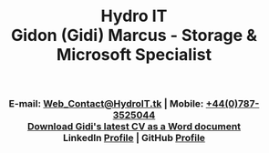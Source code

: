 <html>
  <head>
    <title>
      Gidi Marcus
    </title>
  </head>
  <body>
      <style type="text/css">
      body {
        margin-top:0 !important;
        padding-top:0 !important;
        /*min-width:800px !important;*/
      }
      .bgimg {
          background-image: url('/gidi_BG.jpg');
          background-repeat: no-repeat;
          background-position: 50% 0%;
      }     
      </style>
      <center>
        <div class="bgimg">
          <br><br><br><br><br><br><br><br><br><br><br><br><br><br><br><br><br><br><br><br><br><br><br><br><br><br><br><br>
          <h1>
            <B>
              Hydro IT<br>Gidon (Gidi) Marcus - Storage & Microsoft Specialist
              <br>
            </b>
          </h1>
          <br>
          <h3>
            E-mail: <a href="mailto:Web_Contact@HydroIT.tk">Web_Contact@HydroIT.tk</a> | 
            Mobile: <a href="tel:+447873525044">+44(0)787-3525044</a> 
            <br>
            <a href="/cv.docx">
              Download Gidi's latest CV as a Word document
            </a>
            <br>
            LinkedIn <a href="https://www.linkedin.com/in/gidimarcus/">Profile</a> | 
            GitHub <a href="https://github.com/MGidi">Profile</a>
          </h3>
      </div>
    </center>
  </body>
</html>
